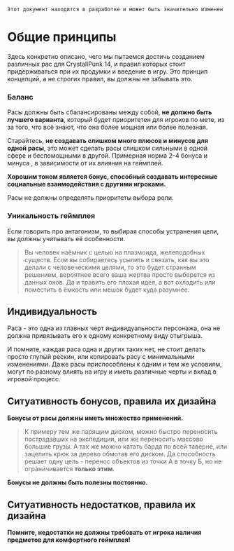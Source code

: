 ```admonish warning "Attention: WIP!"
Этот документ находится в разработке и может быть значительно изменен
```

# Общие принципы
Здесь конкретно описано, чего мы пытаемся достичь созданием различных рас для CrystallPunk 14, и правил которых стоит придерживаться при их продумки и введение в игру. Это принцип концепций, а не строгих правил, вы должны не забывать это.

### Баланс
Расы должны быть сбалансированы между собой, **не должно быть лучшего варианта**, который будет приоритетен для игроков по мете, из за того, что всё знают, что она более мощная или более полезная.

Старайтесь, **не создавать слишком много плюсов и минусов для одной расы**, это может сделать расы слишком сильными в одной сфере и беспомощными в другой. Примерная норма 2-4 бонуса и минуса , в зависимости от их влияния на геймплей. 

**Хорошим тоном является бонус, способный создавать интересные социальные взаимодействия с другими игроками.** 

Расы не должны определять приоритеты выбора роли.

### Уникальность геймплея
Если говорить про антагонизм, то выбирая способы устранения цели, вы должны учитывать её особенности. 

> Вы человек наёмник с целью на плазмоида, желеподобных существ. Если вы собираетесь усыпить и связать, как вы это делали с человеческими целями, то это будет странным решением, вероятнее всего ваша жертва просто выберется из данных оков. Да и травить его плохая идея, а вот охладить или поместить в ёмкость или мешок будет куда разумнее.

## Индивидуальность
Раса - это одна из главных черт индивидуальности персонажа, она не должна привязывать его к одному конкретному виду отыгрыша.

И помните, каждая раса одна и других таких нет, не стоит делать просто глупый рескин, или копировать расу с минимальными изменениями. Даже расы приспособлены к одним и тем же условиям, могут по разному влиять на игру и иметь различные черты и вклад в игровой процесс.

## Ситуативность бонусов, правила их дизайна
**Бонусы от расы должны иметь множество применений.**

> К примеру тем же парящим диском, можно быстро переносить пострадавших на экспедиции, или же переносить массово большие грузы. А так же можно катать барда по всей таверне, или зацепить крюк за дерево обмотав его диском. Да способность решает одну цель - перенос объектов из точки А в точку Б, но не ограничивается **только этим**.

**Бонусы не должны быть полезны постоянно.**

## Ситуативность недостатков, правила их дизайна
**Помните, недостатки не должны требовать от игрока наличия предметов для комфортного геймплея!**
